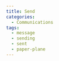 ```yaml
---
title: Send
categories:
  - Communications
tags:
  - message
  - sending
  - sent
  - paper-plane
---
```

